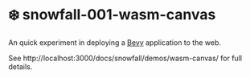 # ❄️ snowfall-001-wasm-canvas

An quick experiment in deploying a [Bevy](https://bevyengine.org) application to the web.

See http://localhost:3000/docs/snowfall/demos/wasm-canvas/ for full details.
